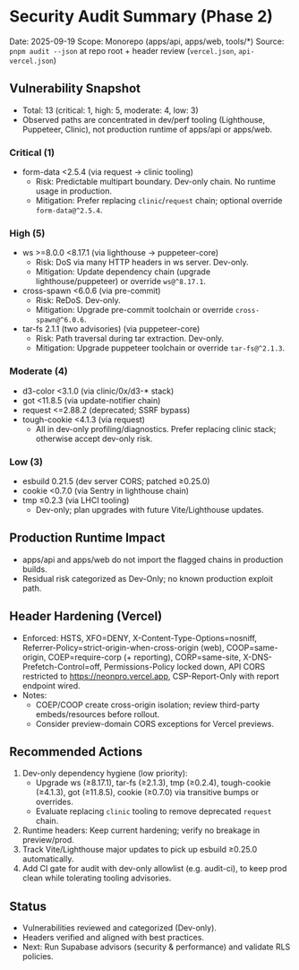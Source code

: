 # Security Audit Summary (Phase 2)

Date: 2025-09-19
Scope: Monorepo (apps/api, apps/web, tools/*)
Source: `pnpm audit --json` at repo root + header review (`vercel.json`, `api-vercel.json`)

## Vulnerability Snapshot
- Total: 13 (critical: 1, high: 5, moderate: 4, low: 3)
- Observed paths are concentrated in dev/perf tooling (Lighthouse, Puppeteer, Clinic), not production runtime of apps/api or apps/web.

### Critical (1)
- form-data <2.5.4 (via request → clinic tooling)
  - Risk: Predictable multipart boundary. Dev-only chain. No runtime usage in production.
  - Mitigation: Prefer replacing `clinic`/`request` chain; optional override `form-data@^2.5.4`.

### High (5)
- ws >=8.0.0 <8.17.1 (via lighthouse → puppeteer-core)
  - Risk: DoS via many HTTP headers in ws server. Dev-only.
  - Mitigation: Update dependency chain (upgrade lighthouse/puppeteer) or override `ws@^8.17.1`.
- cross-spawn <6.0.6 (via pre-commit)
  - Risk: ReDoS. Dev-only.
  - Mitigation: Upgrade pre-commit toolchain or override `cross-spawn@^6.0.6`.
- tar-fs 2.1.1 (two advisories) (via puppeteer-core)
  - Risk: Path traversal during tar extraction. Dev-only.
  - Mitigation: Upgrade puppeteer toolchain or override `tar-fs@^2.1.3`.

### Moderate (4)
- d3-color <3.1.0 (via clinic/0x/d3-* stack)
- got <11.8.5 (via update-notifier chain)
- request <=2.88.2 (deprecated; SSRF bypass)
- tough-cookie <4.1.3 (via request)
  - All in dev-only profiling/diagnostics. Prefer replacing clinic stack; otherwise accept dev-only risk.

### Low (3)
- esbuild 0.21.5 (dev server CORS; patched ≥0.25.0)
- cookie <0.7.0 (via Sentry in lighthouse chain)
- tmp ≤0.2.3 (via LHCI tooling)
  - Dev-only; plan upgrades with future Vite/Lighthouse updates.

## Production Runtime Impact
- apps/api and apps/web do not import the flagged chains in production builds.
- Residual risk categorized as Dev-Only; no known production exploit path.

## Header Hardening (Vercel)
- Enforced: HSTS, XFO=DENY, X-Content-Type-Options=nosniff, Referrer-Policy=strict-origin-when-cross-origin (web), COOP=same-origin, COEP=require-corp (+ reporting), CORP=same-site, X-DNS-Prefetch-Control=off, Permissions-Policy locked down, API CORS restricted to https://neonpro.vercel.app, CSP-Report-Only with report endpoint wired.
- Notes:
  - COEP/COOP create cross-origin isolation; review third-party embeds/resources before rollout.
  - Consider preview-domain CORS exceptions for Vercel previews.

## Recommended Actions
1) Dev-only dependency hygiene (low priority):
   - Upgrade ws (≥8.17.1), tar-fs (≥2.1.3), tmp (≥0.2.4), tough-cookie (≥4.1.3), got (≥11.8.5), cookie (≥0.7.0) via transitive bumps or overrides.
   - Evaluate replacing `clinic` tooling to remove deprecated `request` chain.
2) Runtime headers: Keep current hardening; verify no breakage in preview/prod.
3) Track Vite/Lighthouse major updates to pick up esbuild ≥0.25.0 automatically.
4) Add CI gate for audit with dev-only allowlist (e.g. audit-ci), to keep prod clean while tolerating tooling advisories.

## Status
- Vulnerabilities reviewed and categorized (Dev-only).
- Headers verified and aligned with best practices.
- Next: Run Supabase advisors (security & performance) and validate RLS policies.
